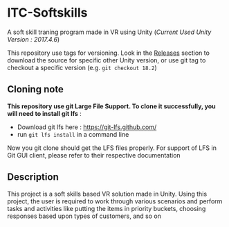 # ITC-Softskills
 A soft skill traning program made in VR using Unity
 (_Current Used Unity Version : 2017.4.6_)

This repository use tags for versioning. Look in the [Releases](https://github.com/Phygitech/ITC-Softskills)
section to download the source for specific other Unity version, or use git
tag to checkout a specific version (e.g. `git checkout 18.2`)

## Cloning note

**This repository use git Large File Support.
To clone it successfully, you will need to install git lfs** :

- Download git lfs here : https://git-lfs.github.com/
- run `git lfs install` in a command line

Now you git clone should get the LFS files properly. For support of LFS in Git
GUI client, please refer to their respective documentation

## Description

This project is a soft skills based VR solution made in Unity. Using this project, the user is required to work through various scenarios and perform tasks and activities like putting the items in priority buckets, choosing responses based upon types of customers, and so on
